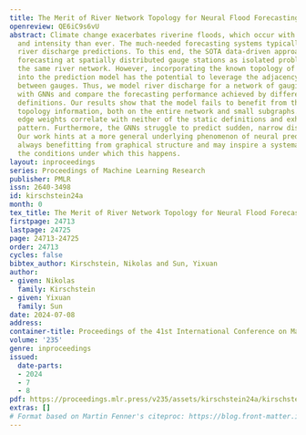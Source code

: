 ```yaml
---
title: The Merit of River Network Topology for Neural Flood Forecasting
openreview: QE6iC9s6vU
abstract: Climate change exacerbates riverine floods, which occur with higher frequency
  and intensity than ever. The much-needed forecasting systems typically rely on accurate
  river discharge predictions. To this end, the SOTA data-driven approaches treat
  forecasting at spatially distributed gauge stations as isolated problems, even within
  the same river network. However, incorporating the known topology of the river network
  into the prediction model has the potential to leverage the adjacency relationship
  between gauges. Thus, we model river discharge for a network of gauging stations
  with GNNs and compare the forecasting performance achieved by different adjacency
  definitions. Our results show that the model fails to benefit from the river network
  topology information, both on the entire network and small subgraphs. The learned
  edge weights correlate with neither of the static definitions and exhibit no regular
  pattern. Furthermore, the GNNs struggle to predict sudden, narrow discharge spikes.
  Our work hints at a more general underlying phenomenon of neural prediction not
  always benefitting from graphical structure and may inspire a systematic study of
  the conditions under which this happens.
layout: inproceedings
series: Proceedings of Machine Learning Research
publisher: PMLR
issn: 2640-3498
id: kirschstein24a
month: 0
tex_title: The Merit of River Network Topology for Neural Flood Forecasting
firstpage: 24713
lastpage: 24725
page: 24713-24725
order: 24713
cycles: false
bibtex_author: Kirschstein, Nikolas and Sun, Yixuan
author:
- given: Nikolas
  family: Kirschstein
- given: Yixuan
  family: Sun
date: 2024-07-08
address:
container-title: Proceedings of the 41st International Conference on Machine Learning
volume: '235'
genre: inproceedings
issued:
  date-parts:
  - 2024
  - 7
  - 8
pdf: https://proceedings.mlr.press/v235/assets/kirschstein24a/kirschstein24a.pdf
extras: []
# Format based on Martin Fenner's citeproc: https://blog.front-matter.io/posts/citeproc-yaml-for-bibliographies/
---
```

